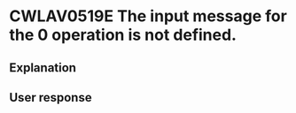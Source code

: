 # CWLAV0519E The input message for the 0 operation is not defined.

## Explanation

## User response